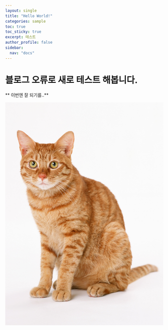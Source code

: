 ```yaml
---
layout: single
title: "Hello World!"
categories: sample
toc: true
toc_sticky: true
excerpt: 테스트
author_profile: false
sidebar:
  nav: "docs"
---
```


# 블로그 오류로 새로 테스트 해봅니다.

** 이번엔 잘 되기를..**


![](/assets/images/CA130.JPG)